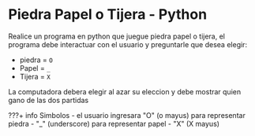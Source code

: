 # Piedra Papel o Tijera - Python

Realice un programa en python que juegue piedra papel o tijera, el programa debe interactuar con el usuario y preguntarle que desea elegir:

- piedra = `O`
- Papel = `_`
- Tijera = `X`

La computadora debera elegir al azar su eleccion y debe mostrar quien gano de las dos partidas


???+ info Simbolos
    - el usuario ingresara "O" (o mayus) para representar piedra
    - "_" (underscore) para representar papel
    - "X" (X mayus)

